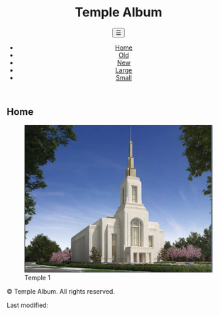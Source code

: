 <!DOCTYPE html>
<html lang="en">
<head>
    <meta charset="UTF-8">
    <meta name="viewport" content="width=device-width, initial-scale=1.0">
    <title>Temple Album</title>
    <link rel="stylesheet" href="styles/temples.css">
    <link rel="stylesheet" href="styles/temples-large.css" media="(min-width: 768px)">
    <link href="https://fonts.googleapis.com/css2?family=Roboto:wght@400;700&display=swap" rel="stylesheet">
    <script defer src="scripts/temples.js"></script>
</head>
<body>
    <header>
        <h1>Temple Album</h1>
        <nav>
            <button id="hamburger">&#9776;</button>
            <ul id="menu">
                <li><a href="#">Home</a></li>
                <li><a href="#">Old</a></li>
                <li><a href="#">New</a></li>
                <li><a href="#">Large</a></li>
                <li><a href="#">Small</a></li>
            </ul>
        </nav>
    </header>
    <main>
        <h2>Home</h2>
        <div class="gallery">
            <figure>
                <img src="images/temple1.jpg" alt="Temple 1">
                <figcaption>Temple 1</figcaption>
            </figure>
            <!-- Add 8 more figure elements with temple images and captions here -->
        </div>
    </main>
    <footer>
        <p>&copy; <span id="year"></span> Temple Album. All rights reserved.</p>
        <p>Last modified: <span id="lastModified"></span></p>
    </footer>
</body>
</html>

